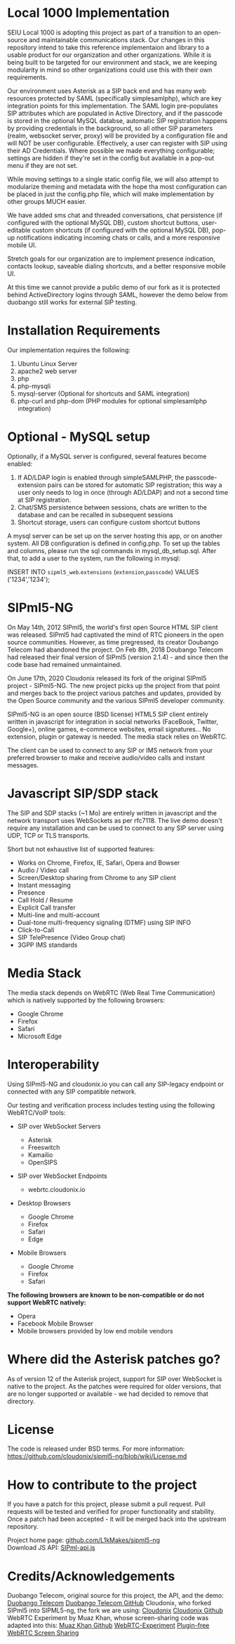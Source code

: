 # Local 1000 Implementation
SEIU Local 1000 is adopting this project as part of a transition to an open-source and maintainable communications stack.  Our changes in this repository intend to take this reference implementaion and library to a usable product for our organization and other organizations.  While it is being built to be targeted for our environment and stack, we are keeping modularity in mind so other organizations could use this with their own requirements.  

Our environment uses Asterisk as a SIP back end and has many web resources protected by SAML (specifically simplesamlphp), which are key integration points for this implementation.  The SAML login pre-populates SIP attributes which are populated in Active Directory, and if the passcode is stored in the optional MySQL databse, automatic SIP registration happens by providing credentials in the background, so all other SIP parameters (realm, websocket server, proxy) will be provided by a configuration file and will NOT be user configurable.  Effectively, a user can register with SIP using their AD Credentials.  Where possible we made everything configurable; settings are hidden if they're set in the config but available in a pop-out menu if they are not set.

While moving settings to a single static config file, we will also attempt to modularize theming and metadata with the hope tha most configuration can be placed in just the config.php file, which will make implementation by other groups MUCH easier.

We have added sms chat and threaded conversations, chat persistence (if configured with the optional MySQL DB), custom shortcut buttons, user-editable custom shortcuts (if configured with the optional MySQL DB), pop-up notifications indicating incoming chats or calls, and a more responsive mobile UI.

Stretch goals for our organization are to implement presence indication, contacts lookup, saveable dialing shortcuts, and a better responsive mobile UI.

At this time we cannot provide a public demo of our fork as it is protected behind ActiveDirectory logins through SAML, however the demo below from duobango still works for external SIP testing.

# Installation Requirements
Our implementation requires the following:
1. Ubuntu Linux Server
2. apache2 web server
3. php
4. php-mysqli
5. mysql-server (Optional for shortcuts and SAML integration)
6. php-curl and php-dom (PHP modules for optional simplesamlphp integration)

# Optional - MySQL setup

Optionally, if a MySQL server is configured, several features become enabled:
1. If AD/LDAP login is enabled through simpleSAMLPHP, the passcode-extension pairs can be stored for automatic SIP registration; this way a user only needs to log in once (through AD/LDAP) and not a second time at SIP registration.
2. Chat/SMS persistence between sessions, chats are written to the database and can be recalled in subsequent sessions
3. Shortcut storage, users can configure custom shortcut buttons

A mysql server can be set up on the server hosting this app, or on another system.  All DB configuration is defined in config.php.  To set up the tables and columns, please run the sql commands in mysql_db_setup.sql.  After that, to add a user to the system, run the following in mysql:

INSERT INTO `sipml5_web`.`extensions` (`extension`,`passcode`) VALUES ('1234','1234');

# SIPml5-NG
On May 14th, 2012 SIPml5, the world's first open Source HTML SIP client was released. SIPml5 had captivated the mind of RTC pioneers
  in the open source communities. However, as time pregressed, its creator Doubango Telecom had abandoned the project. On Feb 8th, 2018 
  Doubango Telecom had released their final version of SIPml5 (version 2.1.4) - and since then the code base had remained unmaintained.
  
On June 17th, 2020 Cloudonix released its fork of the original SIPml5 project - SIPml5-NG. The new project picks up the project from that point and merges back to the project various patches and updates, provided by the Open Source community 
and the various SIPml5 developer community.

SIPml5-NG is an open source (BSD license) HTML5 SIP client entirely written in javascript for integration in social networks (FaceBook, Twitter, Google+), online games, e-commerce websites, email signatures... No extension, plugin or gateway is needed. The media stack relies on WebRTC.

The client can be used to connect to any SIP or IMS network from your preferred browser to make and receive audio/video calls and instant messages.

# Javascript SIP/SDP stack
The SIP and SDP stacks (~1 Mo) are entirely written in javascript and the network transport uses WebSockets as per rfc7118. The live demo doesn't require any installation and can be used to connect to any SIP server using UDP, TCP or TLS transports.

Short but not exhaustive list of supported features:

- Works on Chrome, Firefox, IE, Safari, Opera and Bowser
- Audio / Video call
- Screen/Desktop sharing from Chrome to any SIP client
- Instant messaging
- Presence
- Call Hold / Resume
- Explicit Call transfer
- Multi-line and multi-account
- Dual-tone multi-frequency signaling (DTMF) using SIP INFO
- Click-to-Call
- SIP TelePresence (Video Group chat)
- 3GPP IMS standards

# Media Stack
The media stack depends on WebRTC (Web Real Time Communication) which is natively supported by the following browsers:

- Google Chrome
- Firefox
- Safari
- Microsoft Edge

# Interoperability
Using SIPml5-NG and cloudonix.io you can call any SIP-legacy endpoint or connected with any SIP compatible network.

Our testing and verification process includes testing using the following WebRTC/VoIP tools:

- SIP over WebSocket Servers
  - Asterisk
  - Freeswitch
  - Kamailio
  - OpenSIPS
  
- SIP over WebSocket Endpoints
  - webrtc.cloudonix.io

- Desktop Browsers
  - Google Chrome
  - Firefox
  - Safari
  - Edge
 
- Mobile Browsers
  - Google Chrome
  - Firefox
  - Safari
  
**The following browsers are known to be non-compatible or do not support WebRTC natively:**

- Opera
- Facebook Mobile Browser
- Mobile browsers provided by low end mobile vendors

# Where did the Asterisk patches go?
As of version 12 of the Asterisk project, support for SIP over WebSocket is native to the project. As the patches were required for 
older versions, that are no longer supported or available - we had decided to remove that directory. 

# License
The code is released under BSD terms. For more information: https://github.com/cloudonix/sipml5-ng/blob/wiki/License.md

# How to contribute to the project
If you have a patch for this project, please submit a pull request. Pull requests will be tested and verified for proper functionality and stability. 
Once a patch had been accepted - it will be merged back into the upstream repository.

Project home page: [github.com/L1kMakes/sipml5-ng](https://github.com/L1kMakes/sipml5-ng) <br />
Download JS API: [SIPml-api.js](https://raw.githubusercontent.com/L1kMakes/sipml5-ng/master/release/SIPml-api.js)

# Credits/Acknowledgements

Duobango Telecom, original source for this project, the API, and the demo: [Duobango Telecom](https://www.doubango.org/) [Duobango Telecom GitHub](https://github.com/DoubangoTelecom)
Cloudonix, who forked SIPml5 into SIPML5-ng, the fork we are using: [Cloudonix](https://cloudonix.io/) [Cloudonix Github](https://github.com/cloudonix)
WebRTC Experiment by Muaz Khan, whose screen-sharing code was adapted into this: [Muaz Khan Github](https://www.webrtc-experiment.com/) [WebRTC-Experiment](https://www.webrtc-experiment.com/) [Plugin-free WebRTC Screen Sharing](https://www.webrtc-experiment.com/Pluginfree-Screen-Sharing/)

